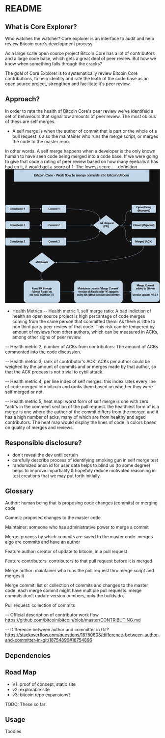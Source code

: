 # README

## What is Core Explorer? 
Who watches the watcher? 
Core explorer is an interface to audit and help review Bitcoin core's development process.

As a large scale open source project Bitcoin Core has a lot of contributors and a large code base, which gets a great deal of peer review. But how we know when something falls through the cracks?

The goal of Core Explorer is to systematically review Bitcoin Core contributions, to help identity and rate the leath of the code base as an open source project, strengthen and facilitate it's peer review. 
## Approach?
In order to rate the health of Bitcoin Core's peer review we've identifeid a set of behaviours that signal low amounts of peer review. The most obious of thess are self merges.
- A self merge is when the author of commit that is part or the whole of a pull request is also the maintainer who runs the merge script, or merges the code to the master repo. 

In other words. A self merge happens when a developer is the only known human to have seen code being merged into a code base. If we were going to give that code a rating of peer review based on how many eyeballs it has had on it, it would get a score of 1. The lowest score. 
-- definition
![Core Explorers: Healthy Code Merge Work Flow in Bitcoin](image.png)
- Health Metrics
-- Health metric 1, self merge ratio: A bad indiction of health  an open source project is  high percantage of code merges coming from the same person that committed them. As there is little to non third party peer review of that code. This risk can be tempered by amount of reviews from other authors, which can be measured in ACKs, among other signs of peer review. 

-- Health metric 2, number of ACKs from contributors: The amount of ACKs commented into the code discussion.

-- Health metric 3, rank of contributor's ACK: ACKs per author could be weighed by the amount of commits and or merges made by that author, so that the ACK process is not trivial to cybil attack.

-- Health metric 4, per line index of self merges: this index rates every line of code merged into bitcoin and ranks them based on whether they were self merged or not.

-- Health metric 5, heat map: worst form of self merge is one with zero “ack”s in the comment section of the pull request. the healthiest form of is a merge is one where the author of the commit differs from the merger, and it has a high number of acks, many of which are from healthy and aged contributors. The heat map would display the lines of code in colors based on quality of merges and reviews. 

## Responsible disclosure? 
- don't reveal the dev until certain
- carefully describe process of identifying smoking gun in self         merge test
- randomized anon id for user data helps to blind us (to some           degree) helps to improve impartiality & hopefuly reduce motivated     reasoning in test creations that we may put forth initially.
  

## Glossary 
Author: human being that is proposing code changes (commits) or merging code

Commit: proposed changes to the master code

Maintainer: someone who has administrative power to merge a commit

Merge: process by which commits are saved to the master code. merges algo are commits and have an author

Feature author: creator of update to bitcoin, in a  pull request

Feature contributors:  contributors to that pull request before it is merged

Merge author: maintainer who runs the pull request thru merge script and merges it

Merge commit: list or collection of commits and changes to the master  code. each merge commit might have multiple pull requests. merge commits don’t update version numbers, only the builds do.

Pull request: collection of commits

-- Official description of contributor work flow https://github.com/bitcoin/bitcoin/blob/master/CONTRIBUTING.md 

-- Difference between author and committer in Git? 
https://stackoverflow.com/questions/18750808/difference-between-author-and-committer-in-git/18754896#18754896


## Dependencies
## Road Map
- V1:  proof of concept, static site
- v2: explorable site
- v3: bitcoin repo expansions? 

TODO: These so far: 
## Usage

Toodles
